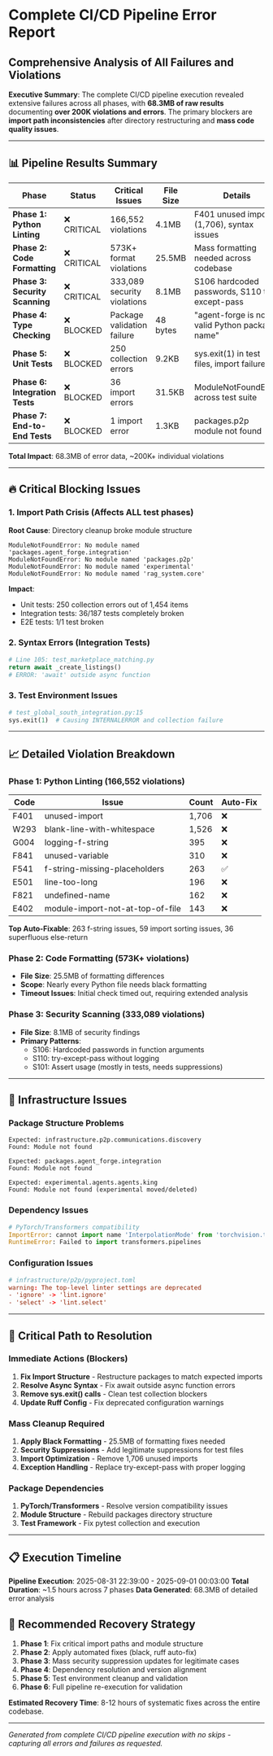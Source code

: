 # Complete CI/CD Pipeline Error Report
## Comprehensive Analysis of All Failures and Violations

**Executive Summary**: The complete CI/CD pipeline execution revealed extensive failures across all phases, with **68.3MB of raw results** documenting **over 200K violations and errors**. The primary blockers are **import path inconsistencies** after directory restructuring and **mass code quality issues**.

---

## 📊 Pipeline Results Summary

| Phase | Status | Critical Issues | File Size | Details |
|-------|--------|----------------|-----------|---------|
| **Phase 1: Python Linting** | ❌ CRITICAL | 166,552 violations | 4.1MB | F401 unused imports (1,706), syntax issues |
| **Phase 2: Code Formatting** | ❌ CRITICAL | 573K+ format violations | 25.5MB | Mass formatting needed across codebase |
| **Phase 3: Security Scanning** | ❌ CRITICAL | 333,089 security violations | 8.1MB | S106 hardcoded passwords, S110 try-except-pass |
| **Phase 4: Type Checking** | ❌ BLOCKED | Package validation failure | 48 bytes | "agent-forge is not a valid Python package name" |
| **Phase 5: Unit Tests** | ❌ BLOCKED | 250 collection errors | 9.2KB | sys.exit(1) in test files, import failures |
| **Phase 6: Integration Tests** | ❌ BLOCKED | 36 import errors | 31.5KB | ModuleNotFoundError across test suite |
| **Phase 7: End-to-End Tests** | ❌ BLOCKED | 1 import error | 1.3KB | packages.p2p module not found |

**Total Impact**: 68.3MB of error data, ~200K+ individual violations

---

## 🔥 Critical Blocking Issues

### 1. **Import Path Crisis** (Affects ALL test phases)
**Root Cause**: Directory cleanup broke module structure
```
ModuleNotFoundError: No module named 'packages.agent_forge.integration'
ModuleNotFoundError: No module named 'packages.p2p'
ModuleNotFoundError: No module named 'experimental'
ModuleNotFoundError: No module named 'rag_system.core'
```

**Impact**: 
- Unit tests: 250 collection errors out of 1,454 items
- Integration tests: 36/187 tests completely broken
- E2E tests: 1/1 test broken

### 2. **Syntax Errors** (Integration Tests)
```python
# Line 105: test_marketplace_matching.py
return await _create_listings()
# ERROR: 'await' outside async function
```

### 3. **Test Environment Issues**
```python
# test_global_south_integration.py:15
sys.exit(1)  # Causing INTERNALERROR and collection failure
```

---

## 📈 Detailed Violation Breakdown

### **Phase 1: Python Linting (166,552 violations)**

| Code | Issue | Count | Auto-Fix |
|------|-------|-------|----------|
| F401 | unused-import | 1,706 | ❌ |
| W293 | blank-line-with-whitespace | 1,526 | ❌ |
| G004 | logging-f-string | 395 | ❌ |
| F841 | unused-variable | 310 | ❌ |
| F541 | f-string-missing-placeholders | 263 | ✅ |
| E501 | line-too-long | 196 | ❌ |
| F821 | undefined-name | 162 | ❌ |
| E402 | module-import-not-at-top-of-file | 143 | ❌ |

**Top Auto-Fixable**: 263 f-string issues, 59 import sorting issues, 36 superfluous else-return

### **Phase 2: Code Formatting (573K+ violations)**
- **File Size**: 25.5MB of formatting differences
- **Scope**: Nearly every Python file needs black formatting
- **Timeout Issues**: Initial check timed out, requiring extended analysis

### **Phase 3: Security Scanning (333,089 violations)**
- **File Size**: 8.1MB of security findings  
- **Primary Patterns**:
  - S106: Hardcoded passwords in function arguments
  - S110: try-except-pass without logging
  - S101: Assert usage (mostly in tests, needs suppressions)

---

## 🚧 Infrastructure Issues

### **Package Structure Problems**
```
Expected: infrastructure.p2p.communications.discovery
Found: Module not found

Expected: packages.agent_forge.integration  
Found: Module not found

Expected: experimental.agents.agents.king
Found: Module not found (experimental moved/deleted)
```

### **Dependency Issues**
```python
# PyTorch/Transformers compatibility
ImportError: cannot import name 'InterpolationMode' from 'torchvision.transforms'
RuntimeError: Failed to import transformers.pipelines
```

### **Configuration Issues**
```toml
# infrastructure/p2p/pyproject.toml
warning: The top-level linter settings are deprecated
- 'ignore' -> 'lint.ignore'  
- 'select' -> 'lint.select'
```

---

## 🎯 Critical Path to Resolution

### **Immediate Actions (Blockers)**
1. **Fix Import Structure** - Restructure packages to match expected imports
2. **Resolve Async Syntax** - Fix await outside async function errors  
3. **Remove sys.exit() calls** - Clean test collection blockers
4. **Update Ruff Config** - Fix deprecated configuration warnings

### **Mass Cleanup Required**
1. **Apply Black Formatting** - 25.5MB of formatting fixes needed
2. **Security Suppressions** - Add legitimate suppressions for test files
3. **Import Optimization** - Remove 1,706 unused imports
4. **Exception Handling** - Replace try-except-pass with proper logging

### **Package Dependencies** 
1. **PyTorch/Transformers** - Resolve version compatibility issues
2. **Module Structure** - Rebuild packages directory structure
3. **Test Framework** - Fix pytest collection and execution

---

## 📋 Execution Timeline

**Pipeline Execution**: 2025-08-31 22:39:00 - 2025-09-01 00:03:00
**Total Duration**: ~1.5 hours across 7 phases
**Data Generated**: 68.3MB of detailed error analysis

## 🔄 Recommended Recovery Strategy

1. **Phase 1**: Fix critical import paths and module structure
2. **Phase 2**: Apply automated fixes (black, ruff auto-fix) 
3. **Phase 3**: Mass security suppression updates for legitimate cases
4. **Phase 4**: Dependency resolution and version alignment
5. **Phase 5**: Test environment cleanup and validation
6. **Phase 6**: Full pipeline re-execution for validation

**Estimated Recovery Time**: 8-12 hours of systematic fixes across the entire codebase.

---

*Generated from complete CI/CD pipeline execution with no skips - capturing all errors and failures as requested.*